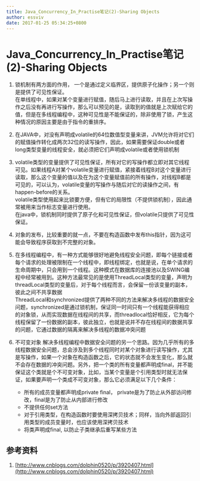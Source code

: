 ```yaml
---
title: Java_Concurrency_In_Practise笔记(2)-Sharing Objects
author: essviv
date: 2017-01-25 05:34:25+0800
---
```


# Java_Concurrency_In_Practise笔记(2)-Sharing Objects

1. 锁机制有两方面的作用， 一个是通过定义临界区，提供原子化操作；另一个则是提供了可见性保证。<br>
在单线程中，如果对某个变量进行赋值，随后马上进行读取，并且在上次写操作之后没有再进行写操作，那么可以预见的是，读取到的值就是上次赋给它的值，但是在多线程编程中，这种可见性是不能保证的，除非使用了锁，产生这种情况的原因主要是由于指令的重排序。

2. 在JAVA中，对没有声明成volatile的64位数值型变量来讲，JVM允许将对它们的赋值操作转化成两次32位的读写操作，因此，如果需要保证double或者long类型变量的线程安全，就必须把它们声明成volatile或者使用锁机制

3. volatile类型的变量提供了可见性保证，所有对它的写操作都立即对其它线程可见。如果线程A对某个volatile变量进行赋值，紧接着线程B对这个变量进行读取，那么这个变量的值以及在为这个变量赋值前的所有操作，对线程B都是可见的，可以认为，volatile变量的写操作与随后对它的读操作之间，有happen-before的关系。<br>
volatile类型使用起来比锁要方便，但有它的局限性（不提供锁机制），因此通常被用来当作标志变量进行使用。<br>
在java中，锁机制同时提供了原子化和可见性保证，但volatile只提供了可见性保证。

4. 对象的发布，比较重要的就一点，不要在构造函数中发布this指针，因为这可能会导致程序获取到不完整的对象。

5. 在多线程编程中，有一种方式能够很好地避免线程安全问题，即每个链接或者每个请求的处理被限制在一个线程中，即线程绑定，也就是说，在单个请求的生命周期中，只会用到一个线程。这种模式在数据库的连接池以及SWING编程中经常被用到。这种方法最常见的是使用ThreadLocal类型的变量，声明为threadLocal类型的变量后，对于每个线程而言，会保留一份该变量的副本，彼此之间不共享数据<br>
ThreadLocal和synchronized提供了两种不同的方法来解决多线程的数据安全问题，synchronized是通过锁机制，保证同一时间只有一个线程能获得相应的对象锁，从而实现数据在线程间的共享，而threadlocal恰好相反，它为每个线程保留了一份数据的副本，彼此独立，也就是说并不存在线程间的数据共享的问题，它通过数据的隔离来解决多线程的数据冲突问题

6. 不可变对象 解决多线程编程中数据安全问题的另一个思路。因为几乎所有的多线程数据安全问题，总会涉及到多个线程同时对某个对象进行读写操作，尤其是写操作，如果一个对象在构造函数之后，它的状态就不会发生变化，那么就不会存在数据的冲突问题。另外，把一个类的所有变量都声明成final，并不能保证这个类就是个不可变对象，比如，当某个变量是个引用类型时就无法保证，如果要声明一个类成不可变对象，那么它必须满足以下几个条件：
	* 所有的成员变量都声明成private final， private是为了防止从外部访问修改，final是为了防止从内部进行修改
	* 不提供任何set方法
	* 对于引用类型，在构造函数时要使用深拷贝技术；同样，当向外部返回引用类型的成员变量时，也应该使用深拷贝技术
	* 将类声明成final, 以防止子类继承后重写某些方法

## 参考资料
1. [http://www.cnblogs.com/dolphin0520/p/3920407.html](http://www.cnblogs.com/dolphin0520/p/3920407.html)